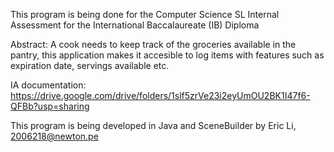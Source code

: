 This program is being done for the Computer Science SL Internal Assessment for the International Baccalaureate (IB) Diploma 

Abstract: A cook needs to keep track of the groceries available in the pantry, this application makes it accesible to log items with features such as expiration date, servings available etc.

IA documentation: https://drive.google.com/drive/folders/1slf5zrVe23i2eyUmOU2BK1I47f6-QFBb?usp=sharing

This program is being developed in Java and SceneBuilder by Eric Li, 2006218@newton.pe

